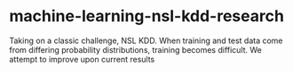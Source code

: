 # machine-learning-nsl-kdd-research
Taking on a classic challenge, NSL KDD. When training and test data come from differing probability distributions, training becomes difficult. We attempt to improve upon current results
